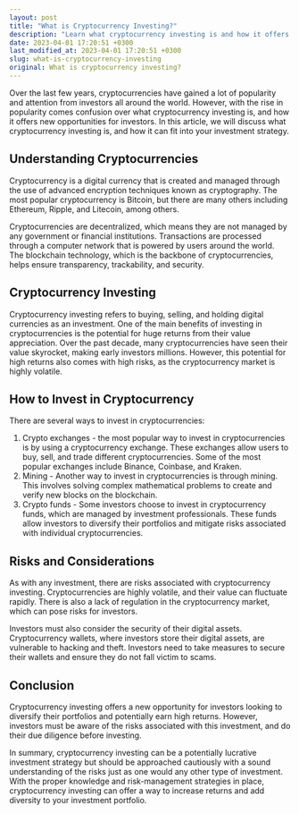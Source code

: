 ```yaml
---
layout: post
title: "What is Cryptocurrency Investing?"
description: "Learn what cryptocurrency investing is and how it offers new opportunities for investors."
date: 2023-04-01 17:20:51 +0300
last_modified_at: 2023-04-01 17:20:51 +0300
slug: what-is-cryptocurrency-investing
original: What is cryptocurrency investing?
---
```


Over the last few years, cryptocurrencies have gained a lot of popularity and attention from investors all around the world. However, with the rise in popularity comes confusion over what cryptocurrency investing is, and how it offers new opportunities for investors. In this article, we will discuss what cryptocurrency investing is, and how it can fit into your investment strategy.

## Understanding Cryptocurrencies

Cryptocurrency is a digital currency that is created and managed through the use of advanced encryption techniques known as cryptography. The most popular cryptocurrency is Bitcoin, but there are many others including Ethereum, Ripple, and Litecoin, among others.

Cryptocurrencies are decentralized, which means they are not managed by any government or financial institutions. Transactions are processed through a computer network that is powered by users around the world. The blockchain technology, which is the backbone of cryptocurrencies, helps ensure transparency, trackability, and security.

## Cryptocurrency Investing

Cryptocurrency investing refers to buying, selling, and holding digital currencies as an investment. One of the main benefits of investing in cryptocurrencies is the potential for huge returns from their value appreciation. Over the past decade, many cryptocurrencies have seen their value skyrocket, making early investors millions. However, this potential for high returns also comes with high risks, as the cryptocurrency market is highly volatile.

## How to Invest in Cryptocurrency

There are several ways to invest in cryptocurrencies:

1. Crypto exchanges - the most popular way to invest in cryptocurrencies is by using a cryptocurrency exchange. These exchanges allow users to buy, sell, and trade different cryptocurrencies. Some of the most popular exchanges include Binance, Coinbase, and Kraken.
2. Mining - Another way to invest in cryptocurrencies is through mining. This involves solving complex mathematical problems to create and verify new blocks on the blockchain.
3. Crypto funds - Some investors choose to invest in cryptocurrency funds, which are managed by investment professionals. These funds allow investors to diversify their portfolios and mitigate risks associated with individual cryptocurrencies.

## Risks and Considerations

As with any investment, there are risks associated with cryptocurrency investing. Cryptocurrencies are highly volatile, and their value can fluctuate rapidly. There is also a lack of regulation in the cryptocurrency market, which can pose risks for investors.

Investors must also consider the security of their digital assets. Cryptocurrency wallets, where investors store their digital assets, are vulnerable to hacking and theft. Investors need to take measures to secure their wallets and ensure they do not fall victim to scams.

## Conclusion

Cryptocurrency investing offers a new opportunity for investors looking to diversify their portfolios and potentially earn high returns. However, investors must be aware of the risks associated with this investment, and do their due diligence before investing.

In summary, cryptocurrency investing can be a potentially lucrative investment strategy but should be approached cautiously with a sound understanding of the risks just as one would any other type of investment. With the proper knowledge and risk-management strategies in place, cryptocurrency investing can offer a way to increase returns and add diversity to your investment portfolio.